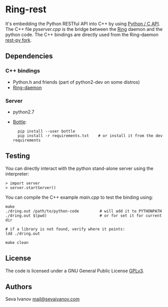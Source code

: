 # Ring-rest

It's embedding the Python RESTful API into C++ by using [Python / C API](https://docs.python.org/2/c-api/index.html#c-api-index). The C++ file *pyserver.cpp* is the bridge between the [Ring](https://ring.cx/) daemon and the python code. The C++ bindings are directly used from the Ring-daemon [rest-py fork](https://github.com/sevaivanov/ring-daemon/tree/rest-py).

## Dependencies

### C++ bindings

* Python.h and friends (part of python2-dev on some distros)
* [Ring-daemon](https://gerrit-ring.savoirfairelinux.com/#/admin/projects/ring-daemon)

### Server

* python2.7
* [Bottle](http://bottlepy.org/docs/dev/index.html):

        pip install --user bottle
        pip install -r requirements.txt    # or install it from the dev requirements

## Testing

You can directly interact with the python stand-alone server using the interpreter:

    > import server
    > server.startServer()

You can compile the C++ example *main.cpp* to test the binding using:

    make
    ./dring.out /path/to/python-code         # will add it to PYTHONPATH
    ./dring.out $(pwd)                       # or for set it for current dir

    # if a library is not found, verify where it points:
    ldd ./dring.out
    
    make clean

## License

The code is licensed under a GNU General Public License [GPLv3](http://www.gnu.org/licenses/gpl.html).

## Authors

Seva Ivanov mail@sevaivanov.com


